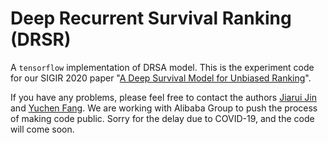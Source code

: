 
# Deep Recurrent Survival Ranking (DRSR)

A `tensorflow` implementation of DRSA model. This is the experiment code for our SIGIR 2020 paper "[A Deep Survival Model for Unbiased Ranking](https://arxiv.org/pdf/2004.14714.pdf)".

If you have any problems, please feel free to contact the authors [Jiarui Jin](jinjiarui97@gmail.com) and [Yuchen Fang](arthur_fyc@sjtu.edu.cn). 
We are working with Alibaba Group to push the process of making code public.
Sorry for the delay due to COVID-19, and the code will come soon.
